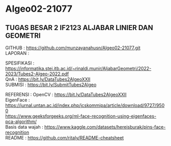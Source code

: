 # Algeo02-21077
## TUGAS BESAR 2 IF2123 ALJABAR LINIER DAN GEOMETRI


GITHUB      : https://github.com/munzayanahusn/Algeo02-21077.git
<br>
LAPORAN     : 

SPESIFIKASI : https://informatika.stei.itb.ac.id/~rinaldi.munir/AljabarGeometri/2022-2023/Tubes2-Algeo-2022.pdf
<br>
QnA         : https://bit.ly/DataTubes2AlgeoXXII
<br>
SUBMISI     : https://bit.ly/SubmitTubes2Algeo
<br>

REFERENSI :
OpenCV            : https://bit.ly/DataTubes2AlgeoXXII <br>
EigenFace         : https://jurnal.untan.ac.id/index.php/jcskommipa/article/download/9727/9500 <br>
                    https://www.geeksforgeeks.org/ml-face-recognition-using-eigenfaces-pca-algorithm/ <br>
Basis data wajah  : https://www.kaggle.com/datasets/hereisburak/pins-face-recognition <br>
README            : https://github.com/ritaly/README-cheatsheet <br>
